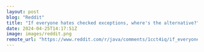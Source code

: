```yaml
---
layout: post
blog: "Reddit"
title: "If everyone hates checked exceptions, where's the alternative?"
date: 2024-04-25T14:17:51Z
image: images/reddit.png
remote_url: "https://www.reddit.com/r/java/comments/1cct4iq/if_everyone_hates_checked_exceptions_wheres_the/"
---
```

